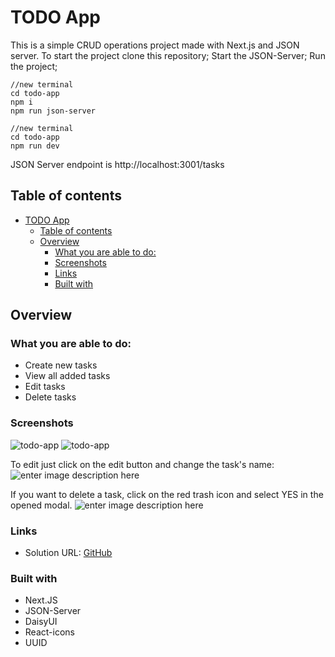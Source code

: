 # TODO App

  


This is a simple CRUD operations project made with Next.js and JSON server. 
To start the project clone this repository;
Start the JSON-Server;
Run the project;

    //new terminal
    cd todo-app
    npm i
    npm run json-server
    
    //new terminal
    cd todo-app
    npm run dev
    
JSON Server endpoint is http://localhost:3001/tasks

## Table of contents
- [TODO App](#todo-app)
  - [Table of contents](#table-of-contents)
  - [Overview](#overview)
    - [What you are able to do:](#what-you-are-able-to-do)
    - [Screenshots](#screenshots)
    - [Links](#links)
    - [Built with](#built-with)

## Overview

### What you are able to do:

- Create new tasks 
- View all added tasks
- Edit tasks
- Delete tasks
  

### Screenshots
![todo-app](https://i.ibb.co/qWVLHSP/Screenshot-2024-02-25-225354.png)
![todo-app](https://i.ibb.co/C1R04xt/Screenshot-2024-02-25-225528.png)

To edit just click on the edit button and change the task's name:
![enter image description here](https://i.ibb.co/rmcqRvJ/Screenshot-2024-02-25-225654.png)

If you want to delete a task, click on the red trash icon and select YES in the opened modal.
![enter image description here](https://i.ibb.co/9TTMN49/Screenshot-2024-02-25-225904.png)
### Links

- Solution URL: [GitHub](https://github.com/justvelio/todo-app)

### Built with
- Next.JS
- JSON-Server
- DaisyUI
- React-icons
- UUID

